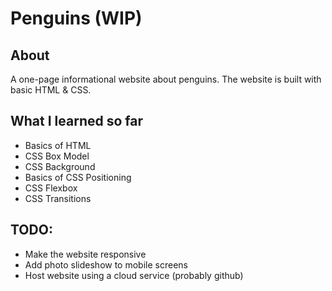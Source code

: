 # Penguins (WIP)
## About
A one-page informational website about penguins. The website is built with basic HTML & CSS. 

## What I learned so far
- Basics of HTML
- CSS Box Model
- CSS Background
- Basics of CSS Positioning
- CSS Flexbox
- CSS Transitions

## TODO:
- Make the website responsive
- Add photo slideshow to mobile screens
- Host website using a cloud service (probably github)